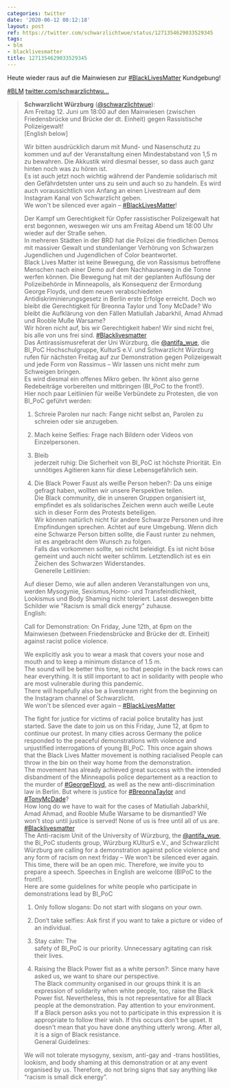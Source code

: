 ```yaml
---
categories: twitter
date: '2020-06-12 08:12:18'
layout: post
ref: https://twitter.com/schwarzlichtwue/status/1271354629033529345
tags:
- blm
- blacklivesmatter
title: 1271354629033529345
---
```

Heute wieder raus auf die Mainwiesen zur [#BlackLivesMatter](/t/blacklivesmatter) Kundgebung! 

[#BLM](/t/blm) [twitter.com/schwarzlichtwu…](https://twitter.com/schwarzlichtwue/status/1270771930598080513)
> <b>Schwarzlicht Würzburg</b> ([@schwarzlichtwue](https://twitter.com/schwarzlichtwue)):  
>Am Freitag 12. Juni um 18:00 auf den Mainwiesen (zwischen Friedensbrücke und Brücke der dt. Einheit) gegen Rassistische Polizeigewalt!   
>[English below]  
>  
>Wir bitten ausdrücklich darum mit Mund- und Nasenschutz zu kommen und auf der Veranstaltung einen Mindestabstand von 1,5 m zu bewahren. Die Akkustik wird diesmal besser, so dass auch ganz hinten noch was zu hören ist.  
>Es ist auch jetzt noch wichtig während der Pandemie solidarisch mit den Gefährdetsten unter uns zu sein und auch so zu handeln. Es wird auch voraussichtlich von Anfang an einen Livestream auf dem Instagram Kanal von Schwarzlicht geben.  
>We won't be silenced ever again – [#BlackLivesMatter](/t/blacklivesmatter)!  
>  
>Der Kampf um Gerechtigkeit für Opfer rassistischer Polizeigewalt hat erst begonnen, weswegen wir uns am Freitag Abend um 18:00 Uhr wieder auf der Straße sehen.  
>In mehreren Städten in der BRD hat die Polizei die friedlichen Demos mit massiver Gewalt und stundenlanger Verhörung von Schwarzen Jugendlichen und Jugendlichen of Color beantwortet.  
>Black Lives Matter ist keine Bewegung, die von Rassismus betroffene Menschen nach einer Demo auf dem Nachhauseweg in die Tonne werfen können. Die Bewegung hat mit der geplanten Auflösung der Polizeibehörde in Minneapolis, als Konsequenz der Ermordung George Floyds, und dem neuen verabschiedeten Antidiskriminierungsgesetz in Berlin erste Erfolge erreicht. Doch wo bleibt die Gerechtigkeit für Breonna Taylor und Tony McDade? Wo bleibt die Aufklärung von den Fällen Matiullah Jabarkhil, Amad Ahmad und Rooble Muße Warsame?  
>Wir hören nicht auf, bis wir Gerechtigkeit haben! Wir sind nicht frei, bis alle von uns frei sind. [#Blacklivesmatter](/t/blacklivesmatter)  
>Das Antirassismusreferat der Uni Würzburg, die [@antifa_wue](https://twitter.com/antifa_wue), die BI_PoC Hochschulgruppe, KulturS e.V. und Schwarzlicht Würzburg rufen für nächsten Freitag auf zur Demonstration gegen Polizeigewalt und jede Form von Rassimus – Wir lassen uns nicht mehr zum Schweigen bringen.  
>Es wird diesmal ein offenes Mikro geben. Ihr könnt also gerne Redebeiträge vorbereiten und mitbringen (BI_PoC to the front!).  
>Hier noch paar Leitlinien für weiße Verbündete zu Protesten, die von BI_PoC geführt werden:  
>  
>1. Schreie Parolen nur nach: Fange nicht selbst an, Parolen zu schreien oder sie anzugeben.  
>  
>2. Mach keine Selfies: Frage nach Bildern oder Videos von Einzelpersonen.  
>  
>3. Bleib   
> jederzeit ruhig: Die Sicherheit von BI_PoC ist höchste Priorität. Ein unnötiges Agitieren kann für diese Lebensgefährlich sein.   
>  
>4. Die Black Power Faust als weiße Person heben?: Da uns einige gefragt haben, wollten wir unsere Perspektive teilen.  
>Die Black community, die in unseren Gruppen organisiert ist, empfindet es als solidarisches Zeichen wenn auch weiße Leute sich in dieser Form des Protests beteiligen.  
>Wir können natürlich nicht für andere Schwarze Personen und ihre Empfindungen sprechen. Achtet auf eure Umgebung. Wenn dich eine Schwarze Person bitten sollte, die Faust runter zu nehmen, ist es angebracht dem Wunsch zu folgen.  
>Falls das vorkommen sollte, sei nicht beleidigt. Es ist nicht böse gemeint und auch nicht weiter schlimm. Letztendlich ist es ein Zeichen des Schwarzen Widerstandes.  
>Generelle Leitlinien:   
>  
>Auf dieser Demo, wie auf allen anderen Veranstaltungen von uns, werden Mysogynie, Sexismus,Homo- und Transfeindlichkeit, Lookismus und Body Shaming nicht toleriert. Lasst deswegen bitte Schilder wie "Racism is small dick energy" zuhause.  
>English:   
>  
>Call for Demonstration: On Friday, June 12th, at 6pm on the Mainwiesen (between Friedensbrücke and Brücke der dt. Einheit) against racist police violence.  
>  
>  
>  
>We explicitly ask you to wear a mask that covers your nose and mouth and to keep a minimum distance of 1.5 m.   
>The sound will be better this time, so that people in the back rows can hear everything. It is still important to act in solidarity with people who are most vulnerable during this pandemic.  
>There will hopefully also be a livestream right from the beginning on the Instagram channel of Schwarzlicht.  
>We won't be silenced ever again – [#BlackLivesMatter](/t/blacklivesmatter)   
>  
>The fight for justice for victims of racial police brutality has just started. Save the date to join us on this Friday, June 12, at 6pm to continue our protest. In many cities across Germany the police responded to the peaceful demonstrations with violence and unjustified interrogations of young BI_PoC. This once again shows that the Black Lives Matter movement is nothing racialised People can throw in the bin on their way home from the demonstration.  
>The movement has already achieved great success with the intended disbandment of the Minneapolis police departement as a reaction to the murder of [#GeorgeFloyd](/t/georgefloyd), as well as the new anti-discrimination law in Berlin. But where is justice for [#BreonnaTaylor](/t/breonnataylor) and [#TonyMcDade](/t/tonymcdade)?  
>How long do we have to wait for the cases of Matiullah Jabarkhil, Amad Ahmad, and Rooble Muße Warsame to be dismantled? We won't stop until justice is served! None of us is free until all of us are. [#Blacklivesmatter](/t/blacklivesmatter)  
>The Anti-racism Unit of the University of Würzburg, the [@antifa_wue](https://twitter.com/antifa_wue), the Bi_PoC students group, Würzburg KUlturS e.V., and Schwarzlicht Würzburg are calling for a demonstration against police violence and any form of racism on next friday – We won't be silenced ever again.  
>This time, there will be an open mic. Therefore, we invite you to prepare a speech. Speeches in English are welcome (BIPoC to the front!).  
>Here are some guidelines for white people who participate in demonstrations lead by BI_PoC  
>  
>1. Only follow slogans: Do not start with slogans on your own.   
>  
>2. Don‘t take selfies: Ask first if you want to take a picture or video of an individual.  
>  
>3. Stay calm: The   
> safety of BI_PoC is our priority. Unnecessary agitating can risk their lives.   
>  
>4. Raising the Black Power fist as a white person?: Since many have asked us, we want to share our perspective.  
>The Black community organised in our groups think it is an expression of solidarity when white people, too, raise the Black Power fist. Nevertheless, this is not representative for all Black people at the demonstration. Pay attention to your environment.  
>If a Black person asks you not to participate in this expression it is appropriate to follow their wish. If this occurs don't be upset. It doesn't mean that you have done anything utterly wrong. After all, it is a sign of Black resistance.  
>General Guidelines:  
>  
>We will not tolerate mysogyny, sexism, anti-gay and -trans hostilities, lookism, and body shaming at this demonstration or at any event organised by us. Therefore, do not bring signs that say anything like “racism is small dick energy”.  

